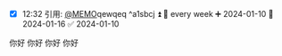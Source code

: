 



- [x] 12:32 引用: [@MEMO](202401101232005)qewqeq ^a1sbcj ⏫ 🔁 every week ➕ 2024-01-10 📅 2024-01-16 ✅ 2024-01-10

你好
你好
你好
你好